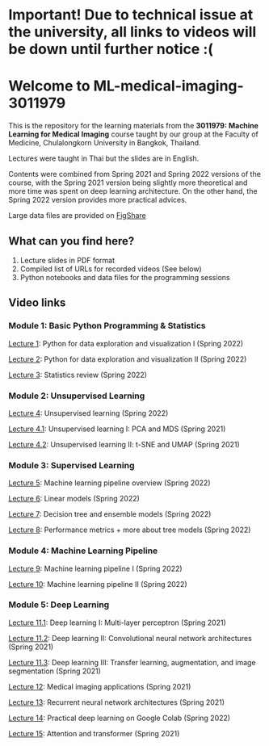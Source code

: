 # Important! Due to technical issue at the university, all links to videos will be down until further notice :(

# Welcome to ML-medical-imaging-3011979
This is the repository for the learning materials from the **3011979: Machine Learning for Medical Imaging** course taught by our group at the Faculty of Medicine, Chulalongkorn University in Bangkok, Thailand.

Lectures were taught in Thai but the slides are in English.

Contents were combined from Spring 2021 and Spring 2022 versions of the course, with the Spring 2021 version being slightly more theoretical and more time was spent on deep learning architecture. On the other hand, the Spring 2022 version provides more practical advices.

Large data files are provided on [FigShare](https://figshare.com/articles/dataset/Large_data_files_for_3011979_Python_demo/24710238)

## What can you find here?
1. Lecture slides in PDF format
2. Compiled list of URLs for recorded videos (See below)
3. Python notebooks and data files for the programming sessions

## Video links
### Module 1: Basic Python Programming & Statistics
[Lecture 1](https://youtu.be/1mmhx5VSG6I): Python for data exploration and visualization I (Spring 2022)

[Lecture 2](https://youtu.be/MF_Q5LwqjCE): Python for data exploration and visualization II (Spring 2022)

[Lecture 3](https://youtu.be/NUrFfuoyoFM): Statistics review (Spring 2022)

### Module 2: Unsupervised Learning

[Lecture 4](https://youtu.be/B1JtRoZ1woE): Unsupervised learning (Spring 2022)

[Lecture 4.1](https://youtu.be/z-c8jJW2evw): Unsupervised learning I: PCA and MDS (Spring 2021)

[Lecture 4.2](https://youtu.be/RdfbbvQ-F7I): Unsupervised learning II: t-SNE and UMAP (Spring 2021)

### Module 3: Supervised Learning

[Lecture 5](https://youtu.be/bl0ClBmvoHA): Machine learning pipeline overview (Spring 2022)

[Lecture 6](https://youtu.be/JYfxs-KYgaA): Linear models (Spring 2022)

[Lecture 7](https://youtu.be/xawgqalK1Yw): Decision tree and ensemble models (Spring 2022)

[Lecture 8](https://youtu.be/_Uwbfuwl1z4): Performance metrics + more about tree models (Spring 2022)

### Module 4: Machine Learning Pipeline

[Lecture 9](https://youtu.be/ptd6hRzVfoY): Machine learning pipeline I (Spring 2022)

[Lecture 10](https://youtu.be/fnh1Mqaluzw): Machine learning pipeline II (Spring 2022)

### Module 5: Deep Learning

[Lecture 11.1](): Deep learning I: Multi-layer perceptron (Spring 2021)

[Lecture 11.2](): Deep learning II: Convolutional neural network architectures (Spring 2021)

[Lecture 11.3](): Deep learning III: Transfer learning, augmentation, and image segmentation (Spring 2021)

[Lecture 12](): Medical imaging applications (Spring 2021)

[Lecture 13](): Recurrent neural network architectures (Spring 2021)

[Lecture 14](https://youtu.be/VSO4h7L6QPQ): Practical deep learning on Google Colab (Spring 2022)

[Lecture 15](): Attention and transformer (Spring 2021)
